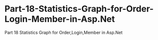 # Part-18-Statistics-Graph-for-Order-Login-Member-in-Asp.Net
Part 18 Statistics Graph for Order,Login,Member in Asp.Net
